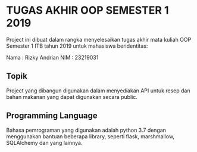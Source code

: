 # TUGAS AKHIR OOP SEMESTER 1 2019

Project ini dibuat dalam rangka menyelesaikan tugas akhir mata kuliah OOP Semester 1 ITB tahun 2019 untuk mahasiswa beridentitas:

Nama  : Rizky Andrian
NIM   : 23219031


## Topik
Project yang dibangun digunakan dalam menyediakan API untuk resep dan bahan makanan yang dapat digunakan secara public.

## Programming Language
Bahasa pemrograman yang digunakan adalah python 3.7 dengan menggunakan bantuan beberapa library, seperti flask, marshmallow, SQLAlchemy dan yang lainnya.
